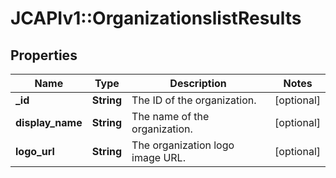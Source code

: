 # JCAPIv1::OrganizationslistResults

## Properties
Name | Type | Description | Notes
------------ | ------------- | ------------- | -------------
**_id** | **String** | The ID of the organization. | [optional] 
**display_name** | **String** | The name of the organization. | [optional] 
**logo_url** | **String** | The organization logo image URL.  | [optional] 


